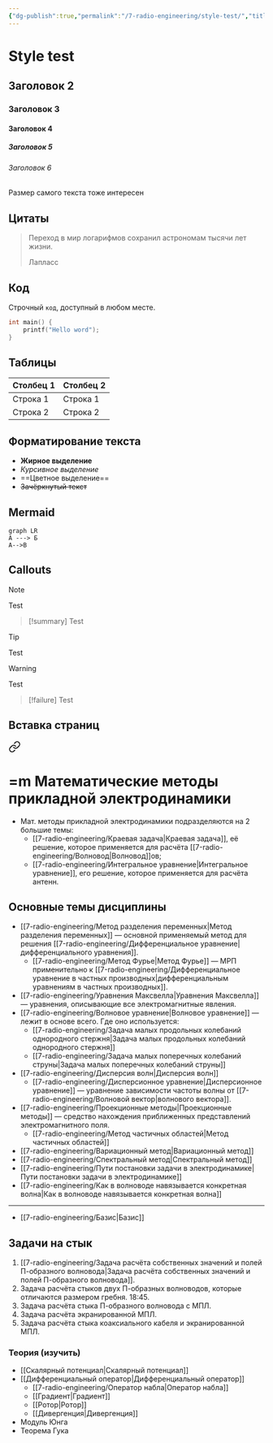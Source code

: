 ```yaml
---
{"dg-publish":true,"permalink":"/7-radio-engineering/style-test/","title":"Style test"}
---
```



# Style test

## Заголовок 2

### Заголовок 3

#### Заголовок 4

##### Заголовок 5

###### Заголовок 6

Размер самого текста тоже интересен

## Цитаты

> Переход в мир логарифмов сохранил астрономам тысячи лет жизни.
>
> Лапласс

## Код

Строчный `код`, доступный в любом месте.

```c
int main() {
	printf("Hello word");
}
```

## Таблицы

| Столбец 1 | Столбец 2 |
| --------- | --------- |
| Строка 1  | Строка 1  |
| Строка 2  | Строка 2  |

## Форматирование текста

- **Жирное выделение**
- *Курсивное выделение*
- ==Цветное выделение==
- ~~Зачёркнутый текст~~

## Mermaid

```mermaid
graph LR
А ---> Б
А-->В
```

## Callouts

> [!note]
> Test

> [!summary]
> Test

> [!tip]
> Test

> [!warning]
> Test

> [!failure]
> Test

## Вставка страниц


<div class="transclusion internal-embed is-loaded"><a class="markdown-embed-link" href="/7-radio-engineering/m-matematicheskie-metody-prikladnoj-elektrodinamiki/" aria-label="Open link"><svg xmlns="http://www.w3.org/2000/svg" width="24" height="24" viewBox="0 0 24 24" fill="none" stroke="currentColor" stroke-width="2" stroke-linecap="round" stroke-linejoin="round" class="svg-icon lucide-link"><path d="M10 13a5 5 0 0 0 7.54.54l3-3a5 5 0 0 0-7.07-7.07l-1.72 1.71"></path><path d="M14 11a5 5 0 0 0-7.54-.54l-3 3a5 5 0 0 0 7.07 7.07l1.71-1.71"></path></svg></a><div class="markdown-embed">





# =m Математические методы прикладной электродинамики

- Мат. методы прикладной электродинамики подразделяются на 2 большие темы:
	- [[7-radio-engineering/Краевая задача\|Краевая задача]], её решение, которое применяется для расчёта [[7-radio-engineering/Волновод\|Волновод]]ов;
	- [[7-radio-engineering/Интегральное уравнение\|Интегральное уравнение]], его решение, которое применяется для расчёта антенн.

## Основные темы дисциплины

- [[7-radio-engineering/Метод разделения переменных\|Метод разделения переменных]] — основной применяемый метод для решения [[7-radio-engineering/Дифференциальное уравнение\|дифференциального уравнения]].
	- [[7-radio-engineering/Метод Фурье\|Метод Фурье]] — МРП применительно к [[7-radio-engineering/Дифференциальное уравнение в частных производных\|дифференциальным уравнениям в частных производных]].
- [[7-radio-engineering/Уравнения Максвелла\|Уравнения Максвелла]] — уравнения, описывающие все электромагнитные явления.
- [[7-radio-engineering/Волновое уравнение\|Волновое уравнение]] — лежит в основе всего. Где оно используется:
	- [[7-radio-engineering/Задача малых продольных колебаний однородного стержня\|Задача малых продольных колебаний однородного стержня]]
	- [[7-radio-engineering/Задача малых поперечных колебаний струны\|Задача малых поперечных колебаний струны]]
- [[7-radio-engineering/Дисперсия волн\|Дисперсия волн]]
	- [[7-radio-engineering/Дисперсионное уравнение\|Дисперсионное уравнение]] — уравнение зависимости частоты волны от [[7-radio-engineering/Волновой вектор\|волнового вектора]].
- [[7-radio-engineering/Проекционные методы\|Проекционные методы]] — средство нахождения приближенных представлений электромагнитного поля.
	- [[7-radio-engineering/Метод частичных областей\|Метод частичных областей]]
- [[7-radio-engineering/Вариационный метод\|Вариационный метод]]
- [[7-radio-engineering/Спектральный метод\|Спектральный метод]]
- [[7-radio-engineering/Пути постановки задачи в электродинамике\|Пути постановки задачи в электродинамике]]
- [[7-radio-engineering/Как в волноводе навязывается конкретная волна\|Как в волноводе навязывается конкретная волна]]

---

- [[7-radio-engineering/Базис\|Базис]]

## Задачи на стык

1. [[7-radio-engineering/Задача расчёта собственных значений и полей П-образного волновода\|Задача расчёта собственных значений и полей П-образного волновода]].
2. Задача расчёта стыков двух П-образных волноводов, которые отличаются размером гребня. 18:45.
3. Задача расчёта стыка П-образного волновода с МПЛ.
4. Задача расчёта экранированной МПЛ.
5. Задача расчёта стыка коаксиального кабеля и экранированной МПЛ.

### Теория (изучить)

- [[Скалярный потенциал\|Скалярный потенциал]]
- [[Дифференциальный оператор\|Дифференциальный оператор]]
	- [[7-radio-engineering/Оператор набла\|Оператор набла]]
	- [[Градиент\|Градиент]]
	- [[Ротор\|Ротор]]
	- [[Дивергенция\|Дивергенция]]
- Модуль Юнга
- Теорема Гука


</div></div>

